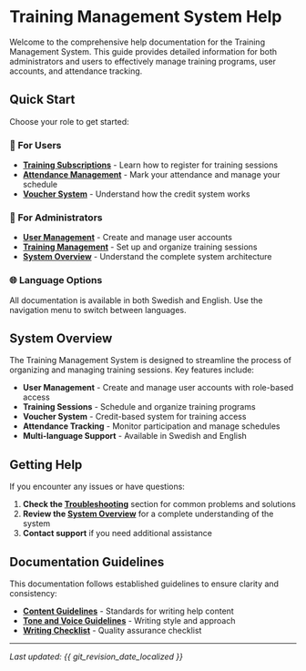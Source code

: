 # Training Management System Help

Welcome to the comprehensive help documentation for the Training Management System. This guide provides detailed information for both administrators and users to effectively manage training programs, user accounts, and attendance tracking.

## Quick Start

Choose your role to get started:

### 👥 For Users
- **[Training Subscriptions](en/subscriptions.md)** - Learn how to register for training sessions
- **[Attendance Management](en/attendance.md)** - Mark your attendance and manage your schedule
- **[Voucher System](en/vouchers.md)** - Understand how the credit system works

### 🔧 For Administrators
- **[User Management](en/user-management.md)** - Create and manage user accounts
- **[Training Management](en/training-management.md)** - Set up and organize training sessions
- **[System Overview](en/overview.md)** - Understand the complete system architecture

### 🌐 Language Options
All documentation is available in both Swedish and English. Use the navigation menu to switch between languages.

## System Overview

The Training Management System is designed to streamline the process of organizing and managing training sessions. Key features include:

- **User Management** - Create and manage user accounts with role-based access
- **Training Sessions** - Schedule and organize training programs
- **Voucher System** - Credit-based system for training access
- **Attendance Tracking** - Monitor participation and manage schedules
- **Multi-language Support** - Available in Swedish and English

## Getting Help

If you encounter any issues or have questions:

1. **Check the [Troubleshooting](en/troubleshooting.md)** section for common problems and solutions
2. **Review the [System Overview](en/overview.md)** for a complete understanding of the system
3. **Contact support** if you need additional assistance

## Documentation Guidelines

This documentation follows established guidelines to ensure clarity and consistency:

- **[Content Guidelines](CONTENT_GUIDELINES.md)** - Standards for writing help content
- **[Tone and Voice Guidelines](TONE_AND_VOICE_GUIDELINES.md)** - Writing style and approach
- **[Writing Checklist](WRITING_CHECKLIST.md)** - Quality assurance checklist

---

*Last updated: {{ git_revision_date_localized }}*
